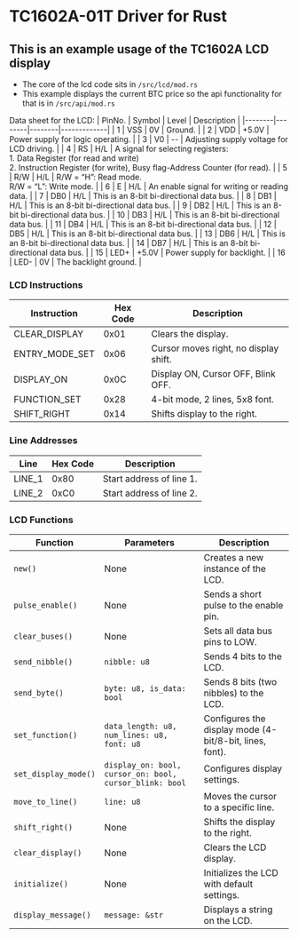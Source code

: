 TC1602A-01T Driver for Rust
===========================
## This is an example usage of the TC1602A LCD display

- The core of the lcd code sits in
```/src/lcd/mod.rs```
- This example displays the current BTC price so the api functionality for that is in
```/src/api/mod.rs```

Data sheet for the LCD:
| PinNo. | Symbol | Level  | Description |
|--------|--------|--------|-------------|
| 1      | VSS    | 0V     | Ground. |
| 2      | VDD    | +5.0V  | Power supply for logic operating. |
| 3      | V0     | --     | Adjusting supply voltage for LCD driving. |
| 4      | RS     | H/L    | A signal for selecting registers:<br>1. Data Register (for read and write)<br>2. Instruction Register (for write), Busy flag-Address Counter (for read). |
| 5      | R/W    | H/L    | R/W = “H”: Read mode.<br>R/W = “L”: Write mode. |
| 6      | E      | H/L    | An enable signal for writing or reading data. |
| 7      | DB0    | H/L    | This is an 8-bit bi-directional data bus. |
| 8      | DB1    | H/L    | This is an 8-bit bi-directional data bus. |
| 9      | DB2    | H/L    | This is an 8-bit bi-directional data bus. |
| 10     | DB3    | H/L    | This is an 8-bit bi-directional data bus. |
| 11     | DB4    | H/L    | This is an 8-bit bi-directional data bus. |
| 12     | DB5    | H/L    | This is an 8-bit bi-directional data bus. |
| 13     | DB6    | H/L    | This is an 8-bit bi-directional data bus. |
| 14     | DB7    | H/L    | This is an 8-bit bi-directional data bus. |
| 15     | LED+   | +5.0V  | Power supply for backlight. |
| 16     | LED-   | 0V     | The backlight ground. |

### LCD Instructions
| Instruction         | Hex Code | Description                                          |
|---------------------|---------|------------------------------------------------------|
| CLEAR_DISPLAY      | 0x01    | Clears the display.                                  |
| ENTRY_MODE_SET     | 0x06    | Cursor moves right, no display shift.               |
| DISPLAY_ON         | 0x0C    | Display ON, Cursor OFF, Blink OFF.                  |
| FUNCTION_SET       | 0x28    | 4-bit mode, 2 lines, 5x8 font.                      |
| SHIFT_RIGHT        | 0x14    | Shifts display to the right.                        |

### Line Addresses
| Line   | Hex Code | Description               |
|--------|---------|---------------------------|
| LINE_1 | 0x80    | Start address of line 1.  |
| LINE_2 | 0xC0    | Start address of line 2.  |

### LCD Functions
| Function           | Parameters                        | Description                                              |
|--------------------|----------------------------------|----------------------------------------------------------|
| `new()`           | None                             | Creates a new instance of the LCD.                      |
| `pulse_enable()`  | None                             | Sends a short pulse to the enable pin.                  |
| `clear_buses()`   | None                             | Sets all data bus pins to LOW.                          |
| `send_nibble()`   | `nibble: u8`                     | Sends 4 bits to the LCD.                                |
| `send_byte()`     | `byte: u8, is_data: bool`        | Sends 8 bits (two nibbles) to the LCD.                  |
| `set_function()`  | `data_length: u8, num_lines: u8, font: u8` | Configures the display mode (4-bit/8-bit, lines, font). |
| `set_display_mode()` | `display_on: bool, cursor_on: bool, cursor_blink: bool` | Configures display settings. |
| `move_to_line()`  | `line: u8`                      | Moves the cursor to a specific line.                    |
| `shift_right()`   | None                             | Shifts the display to the right.                        |
| `clear_display()` | None                             | Clears the LCD display.                                 |
| `initialize()`    | None                             | Initializes the LCD with default settings.              |
| `display_message()` | `message: &str`               | Displays a string on the LCD.                           |
